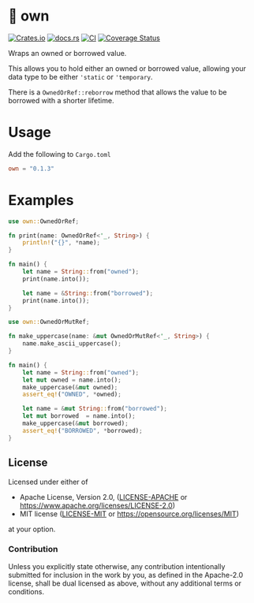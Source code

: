 # 🧺 own

[![Crates.io](https://img.shields.io/crates/v/own.svg)](https://crates.io/crates/own)
[![docs.rs](https://img.shields.io/docsrs/own)](https://docs.rs/own)
[![CI](https://github.com/azriel91/own/workflows/CI/badge.svg)](https://github.com/azriel91/own/actions/workflows/ci.yml)
[![Coverage Status](https://codecov.io/gh/azriel91/own/branch/main/graph/badge.svg)](https://codecov.io/gh/azriel91/own)

Wraps an owned or borrowed value.

This allows you to hold either an owned or borrowed value, allowing your data type to be either `'static` or `'temporary`.

There is a `OwnedOrRef::reborrow` method that allows the value to be borrowed with a shorter lifetime.


# Usage

Add the following to `Cargo.toml`

```toml
own = "0.1.3"
```

# Examples

```rust
use own::OwnedOrRef;

fn print(name: OwnedOrRef<'_, String>) {
    println!("{}", *name);
}

fn main() {
    let name = String::from("owned");
    print(name.into());

    let name = &String::from("borrowed");
    print(name.into());
}
```

```rust
use own::OwnedOrMutRef;

fn make_uppercase(name: &mut OwnedOrMutRef<'_, String>) {
    name.make_ascii_uppercase();
}

fn main() {
    let name = String::from("owned");
    let mut owned = name.into();
    make_uppercase(&mut owned);
    assert_eq!("OWNED", *owned);

    let name = &mut String::from("borrowed");
    let mut borrowed  = name.into();
    make_uppercase(&mut borrowed);
    assert_eq!("BORROWED", *borrowed);
}
```


## License

Licensed under either of

* Apache License, Version 2.0, ([LICENSE-APACHE] or <https://www.apache.org/licenses/LICENSE-2.0>)
* MIT license ([LICENSE-MIT] or <https://opensource.org/licenses/MIT>)

at your option.


### Contribution

Unless you explicitly state otherwise, any contribution intentionally submitted for inclusion in the work by you, as defined in the Apache-2.0 license, shall be dual licensed as above, without any additional terms or conditions.

[LICENSE-APACHE]: LICENSE-APACHE
[LICENSE-MIT]: LICENSE-MIT

